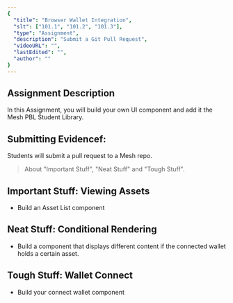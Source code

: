```yaml
---
{
  "title": "Browser Wallet Integration",
  "slt": ["101.1", "101.2", "101.3"],
  "type": "Assignment",
  "description": "Submit a Git Pull Request",
  "videoURL": "",
  "lastEdited": "",
  "author": ""
}
---
```


## Assignment Description
In this Assignment, you will build your own UI component and add it the Mesh PBL Student Library.

## Submitting Evidencef:
Students will submit a pull request to a Mesh repo.

> About "Important Stuff", "Neat Stuff" and "Tough Stuff".

## Important Stuff: Viewing Assets
- Build an Asset List component

## Neat Stuff: Conditional Rendering
- Build a component that displays different content if the connected wallet holds a certain asset.

## Tough Stuff: Wallet Connect
- Build your connect wallet component